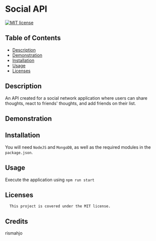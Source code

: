 # Social API

[![MIT license](https://img.shields.io/badge/License-MIT-blue.svg)](https://lbesson.mit-license.org/)

## Table of Contents

- [Description](#description)
- [Demonstration](#demonstration)
- [Installation](#installation)
- [Usage](#usage)
- [Licenses](#licenses)

## Description

An API created for a social network application where users can share thoughts, react to friends' thoughts, and add friends on their list.

## Demonstration

## Installation

You will need `NodeJS` and `MongoDB`, as well as the required modules in the `package.json`.

## Usage

Execute the application using `npm run start`

## Licenses

      This project is covered under the MIT license.

## Credits

rismahjo
